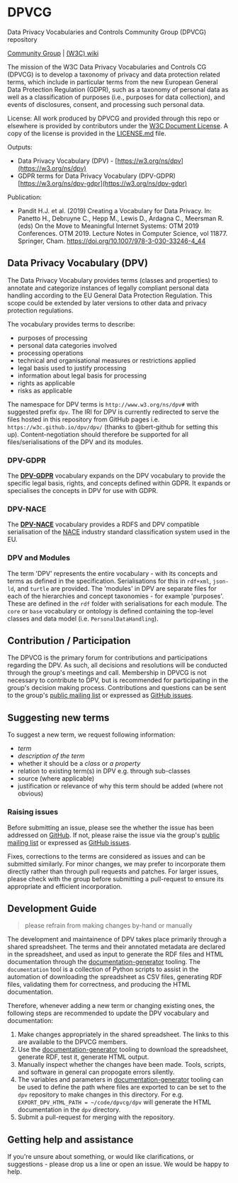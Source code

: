 # DPVCG
Data Privacy Vocabularies and Controls Community Group (DPVCG) repository

[Community Group](https://www.w3.org/community/dpvcg/) | [(W3C) wiki](https://www.w3.org/community/dpvcg/wiki/Main_Page)

The mission of the W3C Data Privacy Vocabularies and Controls CG (DPVCG) is to develop a taxonomy of privacy and data protection related terms, which include in particular terms from the new European General Data Protection Regulation (GDPR), such as a taxonomy of personal data as well as a classification of purposes (i.e., purposes for data collection), and events of disclosures, consent, and processing such personal data.

License: All work produced by DPVCG and provided through this repo or elsewhere is provided by contributors under the [W3C Document License](https://www.w3.org/Consortium/Legal/2015/doc-license). A copy of the license is provided in the [LICENSE.md](./LICENSE.md) file.

Outputs:
  * Data Privacy Vocabulary (DPV) - [https://w3.org/ns/dpv](https://w3.org/ns/dpv)
  * GDPR terms for Data Privacy Vocabulary (DPV-GDPR) [https://w3.org/ns/dpv-gdpr](https://w3.org/ns/dpv-gdpr)

Publication: 
 * Pandit H.J. et al. (2019) Creating a Vocabulary for Data Privacy. In:  Panetto H., Debruyne C., Hepp M., Lewis D., Ardagna C., Meersman R.  (eds) On the Move to Meaningful Internet Systems: OTM 2019 Conferences.  OTM 2019. Lecture Notes in Computer Science, vol 11877. Springer, Cham.  https://doi.org/10.1007/978-3-030-33246-4_44

## Data Privacy Vocabulary (DPV)

The Data Privacy Vocabulary provides terms (classes and properties) to annotate and categorize instances of legally compliant personal data handling according to the EU General Data Protection Regulation. This scope could be extended by later versions to other data and privacy protection regulations. 

The vocabulary provides terms to describe:

* purposes of processing
* personal data categories involved
* processing operations
* technical and organisational measures or restrictions applied
* legal basis used to justify processing
* information about legal basis for processing
* rights as applicable
* risks as applicable

The namespace for DPV terms is `http://www.w3.org/ns/dpv#` with suggested prefix `dpv`. The IRI for DPV is currently redirected to serve the files hosted in this repository from GitHub pages i.e. `https://w3c.github.io/dpv/dpv/` (thanks to @bert-github for setting this up). Content-negotiation should therefore be supported for all files/serialisations of the DPV and its modules.

### DPV-GDPR

The [**DPV-GDPR**](https://w3.org/ns/dpv-gdpr) vocabulary expands on the DPV vocabulary to provide the specific legal basis, rights, and concepts defined within GDPR. It expands or specialises the concepts in DPV for use with GDPR.

### DPV-NACE

The [**DPV-NACE**](https://github.com/w3c/dpv/tree/master/dpv-nace) vocabulary provides a RDFS and DPV compatible serialisation of the  [NACE](https://ec.europa.eu/eurostat/ramon/nomenclatures/index.cfm?TargetUrl=LST_NOM_DTL&StrNom=NACE_REV2) industry standard classification system used in the EU.

### DPV and Modules

The term 'DPV' represents the entire vocabulary - with its concepts and terms as defined in the specification. Serialisations for this in `rdf+xml`, `json-ld`, and `turtle` are provided. The 'modules' in DPV are separate files for each of the hierarchies and concept taxonomies - for example 'purposes'. These are defined in the `rdf` folder with serialisations for each module. The `core` or `base` vocabulary or ontology is defined containing the top-level classes and data model (i.e. `PersonalDataHandling`).

## Contribution / Participation

The DPVCG is the primary forum for contributions and participations regarding the DPV. As such, all decisions and resolutions will be conducted through the group's meetings and call. Membership in DPVCG is not necessary to contribute to DPV, but is recommended for participating in the group's decision making process. Contributions and questions can be sent to the group's [public mailing list](https://lists.w3.org/Archives/Public/public-dpvcg/) or expressed as [GitHub issues](https://github.com/dpvcg/dpv/issues). 

## Suggesting new terms

To suggest a new term, we request following information:

* _term_ 
* _description of the term_
* whether it should be a _class_ or _a property_
* relation to existing term(s) in DPV e.g. through sub-classes
* source (where applicable)
* justification or relevance of why this term should be added (where not obvious)

### Raising issues

Before submitting an issue, please see the whether the issue has been addressed on [GitHub](https://github.com/w3c/dpv/issues). If not, please raise the issue via the group's [public mailing list](https://lists.w3.org/Archives/Public/public-dpvcg/) or expressed as [GitHub issues](https://github.com/w3c/dpv/issues). 

Fixes, corrections to the terms are considered as issues and can be submitted similarly. For minor changes, we may prefer to incorporate them directly rather than through pull requests and patches. For larger issues, please check with the group before submitting a pull-request to ensure its appropriate and efficient incorporation.

## Development Guide

> please refrain from making changes by-hand or manually

The development and maintainence of DPV takes place primarily through a shared spreadsheet. The terms and their annotated metadata are declared in the spreadsheet, and used as input to generate the RDF files and HTML documentation through the [documentation-generator](https://github.com/w3c/dpv/tree/master/documentation-generator) tooling. The `documentation` tool is a collection of Python scripts to assist in the automation of downloading the spreadsheet as CSV files, generating RDF files, validating them for correctness, and producing the HTML documentation.

Therefore, whenever adding a new term or changing existing ones, the following steps are recommended to update the DPV vocabulary and documentation:

1. Make changes appropriately in the shared spreadsheet. The links to this are available to the DPVCG members.
2. Use the [documentation-generator](https://github.com/w3c/dpv/tree/master/documentation-generator) tooling to download the spreadsheet, generate RDF, test it, generate HTML output. 
3. Manually inspect whether the changes have been made. Tools, scripts, and software in general can propogate errors silently. 
4. The variables and parameters in  [documentation-generator](https://github.com/w3c/dpv/tree/master/documentation-generator) tooling can be used to define the path where files are exported to can be set to the `dpv` repository to make changes in this directory. For e.g. `EXPORT_DPV_HTML_PATH = ~/code/dpvcg/dpv` will generate the HTML documentation in the `dpv` directory. 
5. Submit a pull-request for merging with the repository.

## Getting help and assistance

If you're unsure about something, or would like clarifications, or suggestions - please drop us a line or open an issue. We would be happy to help.
